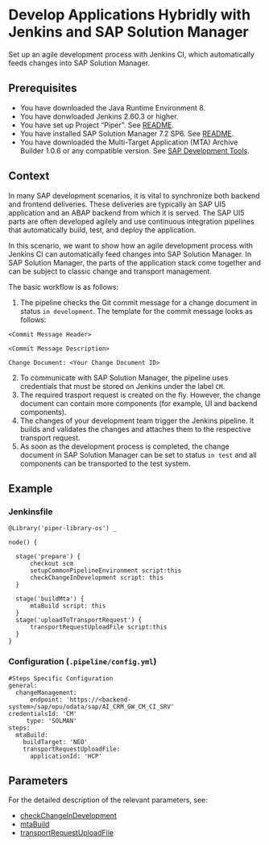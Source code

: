 # Develop Applications Hybridly with Jenkins and SAP Solution Manager

Set up an agile development process with Jenkins CI, which automatically feeds changes into SAP Solution Manager.

## Prerequisites

* You have downloaded the Java Runtime Environment 8.
* You have donwloaded Jenkins 2.60.3 or higher.
* You have set up Project “Piper”. See [README](https://github.com/SAP/jenkins-library/blob/master/README.md).
* You have installed SAP Solution Manager 7.2 SP6. See [README](https://github.com/SAP/devops-cm-client/blob/master/README.md).
* You have downloaded the Multi-Target Application (MTA) Archive Builder 1.0.6 or any compatible version. See [SAP Development Tools](https://tools.hana.ondemand.com/#cloud).

## Context

In many SAP development scenarios, it is vital to synchronize both backend and frontend deliveries. These deliveries are typically an SAP UI5 application and an ABAP backend from which it is served. The SAP UI5 parts are often developed agilely and use continuous integration pipelines that automatically build, test, and deploy the application.

In this scenario, we want to show how an agile development process with Jenkins CI can automatically feed changes into SAP Solution Manager. In SAP Solution Manager, the parts of the application stack come together and can be subject to classic change and transport management.

The basic workflow is as follows:

1. The pipeline checks the Git commit message for a change document in status `in development`. The template for the commit message looks as follows:
```
<Commit Message Header>

<Commit Message Description>

Change Document: <Your Change Document ID>
```
2. To communicate with SAP Solution Manager, the pipeline uses credentials that must be stored on Jenkins under the label `CM`.
3. The required trasport request is created on the fly. However, the change document can contain more components (for example, UI and backend components).
4. The changes of your development team trigger the Jenkins pipeline. It builds and validates the changes and attaches them to the respective transport request.
5. As soon as the development process is completed, the change document in SAP Solution Manager can be set to status `in test` and all components can be transported to the test system.

## Example

### Jenkinsfile

```
@Library('piper-library-os') _

node() {

  stage('prepare') {
      checkout scm
      setupCommonPipelineEnvironment script:this
      checkChangeInDevelopment script: this
  }

  stage('buildMta') {
      mtaBuild script: this
  }
  stage('uploadToTransportRequest') {
      transportRequestUploadFile script:this
  }
}
```

### Configuration (`.pipeline/config.yml`)

```
#Steps Specific Configuration
general:
  changeManagement:
      endpoint: 'https://<backend-system>/sap/opu/odata/sap/AI_CRM_GW_CM_CI_SRV'
credentialsId: 'CM'
     type: 'SOLMAN'
steps:
  mtaBuild:
    buildTarget: 'NEO'
    transportRequestUploadFile:
      applicationId: 'HCP'
```

## Parameters

For the detailed description of the relevant parameters, see:

* [checkChangeInDevelopment](https://sap.github.io/jenkins-library/steps/checkChangeInDevelopment/)
* [mtaBuild](https://sap.github.io/jenkins-library/steps/mtaBuild/)
* [transportRequestUploadFile](https://sap.github.io/jenkins-library/steps/transportRequestUploadFile/)
